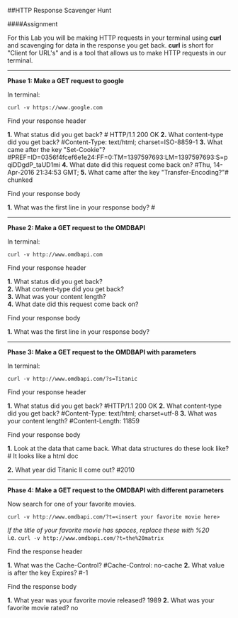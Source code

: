 ##HTTP Response Scavenger Hunt

####Assignment

For this Lab you will be making HTTP requests in your terminal using **curl** and scavenging for data in the response you get back. **curl** is short for "Client for URL's" and is a tool that allows us to make HTTP requests in our terminal.  

___________________________________________

**Phase 1: Make a GET request to google**

In terminal:

`curl -v https://www.google.com`

Find your response header

  **1.** What status did you get back?   # HTTP/1.1 200 OK 
  **2.** What content-type did you get back?   #Content-Type: text/html; charset=ISO-8859-1 
  **3.** What came after the key "Set-Cookie"? #PREF=ID=0356f4fcef6e1e24:FF=0:TM=1397597693:LM=1397597693:S=pqiDDgdP_taUD1mi 
  **4.** What date did this request come back on?   #Thu, 14-Apr-2016 21:34:53 GMT; 
  **5.** What came after the key "Transfer-Encoding?"# chunked

Find your response body 

  **1.** What was the first line in your response body?  #<!doctype html>

_______________________________________________

**Phase 2: Make a GET request to the OMDBAPI**

In terminal:

`curl -v http://www.omdbapi.com`  

Find your response header

  **1.** What status did you get back?  
  **2.** What content-type did you get back?  
  **3.** What was your content length?  
  **4.** What date did this request come back on?  

Find your response body

  **1.** What was the first line in your response body?  

___________________________________________________

**Phase 3: Make a GET request to the OMDBAPI with parameters**

In terminal:  

`curl -v http://www.omdbapi.com/?s=Titanic`

Find your response header

  **1.** What status did you get back?   #HTTP/1.1 200 OK 
  **2.** What content-type did you get back?  #Content-Type: text/html; charset=utf-8
  **3.** What was your content length?  #Content-Length: 11859

Find your response body

  **1.** Look at the data that came back. What data structures do these look like? # It looks like a html doc
  
  
  **2.** What year did Titanic II come out?   #2010

_______________________________________________________________________

**Phase 4: Make a GET request to the OMDBAPI with different parameters**

Now search for one of your favorite movies.

`curl -v http://www.omdbapi.com/?t=<insert your favorite movie here>`

*If the title of your favorite movie has spaces, replace these with %20*  
i.e. `curl -v http://www.omdbapi.com/?t=the%20matrix` 

Find the response header  

  **1.** What was the Cache-Control?  #Cache-Control: no-cache
  **2.** What value is after the key Expires? #-1  

Find the response body

  **1.** What year was your favorite movie released?  1989
  **2.** What was your favorite movie rated?  no
